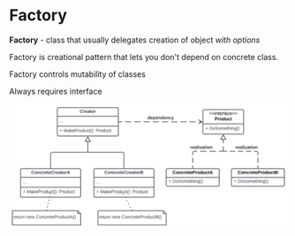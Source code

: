 # Factory

**Factory** - class that usually delegates creation of object *with options*

Factory is creational pattern that lets you don't depend on concrete class.

Factory controls mutability of classes

Always requires interface

![factory](factory-method-1.webp)

